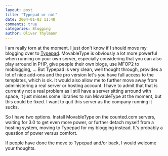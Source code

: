 ```yaml
---
layout: post
title: "Typepad or not"
date: 2004-01-03 11:40
comments: true
categories: Blogging
author: Oliver Thylmann
---
```



I am really torn at the moment. I just don't know if I should move my blogging over to [Typepad](http://www.typepad.com/). MovableType is obviously a lot more powerful when running on your own server, especially considering that you can also play arround in PHP, give people their own blogs, use MFOP2 to moblogging, ... But Typepad is very clean, well thought through, provides a lot of nice add-ons and the pro version let's you have full access to the templates, which is ok. It would also allow me to further move away from administering a real server or hosting account. I have to admit that that is currently not a real problem as I still have a server sitting arround with space, it just misses some libraries to run MovableType at the moment, but this could be fixed. I want to quit this server as the company running it sucks. 

So I have two options. Install MovableType on the counted.com servers, waiting for 3.0 to get even more power, or further detach myself from a hosting system, moving to Typepad for my blogging instead. It's probably a question of power versus comfort.

If people have done the move to Typepad and/or back, I would welcome your thoughts.

